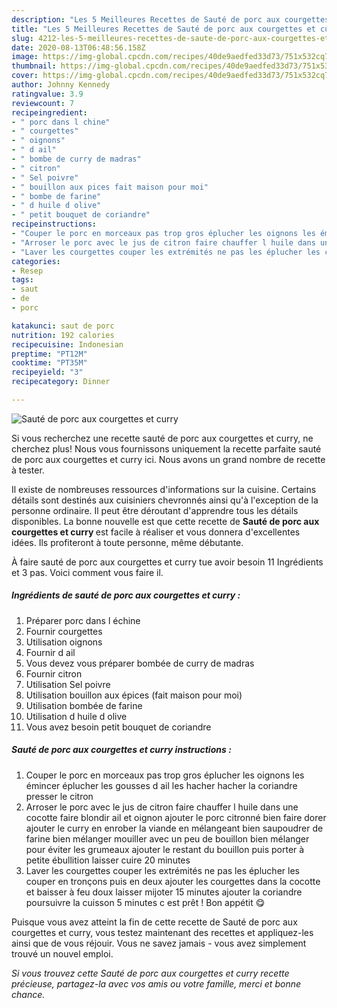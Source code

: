 ```yaml
---
description: "Les 5 Meilleures Recettes de Sauté de porc aux courgettes et curry"
title: "Les 5 Meilleures Recettes de Sauté de porc aux courgettes et curry"
slug: 4212-les-5-meilleures-recettes-de-saute-de-porc-aux-courgettes-et-curry
date: 2020-08-13T06:48:56.158Z
image: https://img-global.cpcdn.com/recipes/40de9aedfed33d73/751x532cq70/saute-de-porc-aux-courgettes-et-curry-photo-principale-de-la-recette.jpg
thumbnail: https://img-global.cpcdn.com/recipes/40de9aedfed33d73/751x532cq70/saute-de-porc-aux-courgettes-et-curry-photo-principale-de-la-recette.jpg
cover: https://img-global.cpcdn.com/recipes/40de9aedfed33d73/751x532cq70/saute-de-porc-aux-courgettes-et-curry-photo-principale-de-la-recette.jpg
author: Johnny Kennedy
ratingvalue: 3.9
reviewcount: 7
recipeingredient:
- " porc dans l chine"
- " courgettes"
- " oignons"
- " d ail"
- " bombe de curry de madras"
- " citron"
- " Sel poivre"
- " bouillon aux pices fait maison pour moi"
- " bombe de farine"
- " d huile d olive"
- " petit bouquet de coriandre"
recipeinstructions:
- "Couper le porc en morceaux pas trop gros éplucher les oignons les émincer éplucher les gousses d ail les hacher hacher la coriandre presser le citron"
- "Arroser le porc avec le jus de citron faire chauffer l huile dans une cocotte faire blondir ail et oignon ajouter le porc citronné bien faire dorer ajouter le curry en enrober la viande en mélangeant bien saupoudrer de farine bien mélanger mouiller avec un peu de bouillon bien mélanger pour éviter les grumeaux ajouter le restant du bouillon puis porter à petite ébullition laisser cuire 20 minutes"
- "Laver les courgettes couper les extrémités ne pas les éplucher les couper en tronçons puis en deux ajouter les courgettes dans la cocotte et baisser à feu doux laisser mijoter 15 minutes ajouter la coriandre poursuivre la cuisson 5 minutes c est prêt ! Bon appétit 😋"
categories:
- Resep
tags:
- saut
- de
- porc

katakunci: saut de porc 
nutrition: 192 calories
recipecuisine: Indonesian
preptime: "PT12M"
cooktime: "PT35M"
recipeyield: "3"
recipecategory: Dinner

---
```



![Sauté de porc aux courgettes et curry](https://img-global.cpcdn.com/recipes/40de9aedfed33d73/751x532cq70/saute-de-porc-aux-courgettes-et-curry-photo-principale-de-la-recette.jpg)

Si vous recherchez une recette sauté de porc aux courgettes et curry, ne cherchez plus! Nous vous fournissons uniquement la recette parfaite sauté de porc aux courgettes et curry ici. Nous avons un grand nombre de recette à tester.

Il existe de nombreuses ressources d'informations sur la cuisine. Certains détails sont destinés aux cuisiniers chevronnés ainsi qu'à l'exception de la personne ordinaire. Il peut être déroutant d'apprendre tous les détails disponibles. La bonne nouvelle est que cette recette de <strong> Sauté de porc aux courgettes et curry </strong> est facile à réaliser et vous donnera d'excellentes idées. Ils profiteront à toute personne, même débutante.

<!--inarticleads1-->

À faire sauté de porc aux courgettes et curry tue avoir besoin 11 Ingrédients et 3 pas. Voici comment vous faire il.

##### Ingrédients de sauté de porc aux courgettes et curry :

1. Préparer  porc dans l échine
1. Fournir  courgettes
1. Utilisation  oignons
1. Fournir  d ail
1. Vous devez vous préparer  bombée de curry de madras
1. Fournir  citron
1. Utilisation  Sel poivre
1. Utilisation  bouillon aux épices (fait maison pour moi)
1. Utilisation  bombée de farine
1. Utilisation  d huile d olive
1. Vous avez besoin  petit bouquet de coriandre




<!--inarticleads2-->

##### Sauté de porc aux courgettes et curry instructions :

1. Couper le porc en morceaux pas trop gros éplucher les oignons les émincer éplucher les gousses d ail les hacher hacher la coriandre presser le citron
1. Arroser le porc avec le jus de citron faire chauffer l huile dans une cocotte faire blondir ail et oignon ajouter le porc citronné bien faire dorer ajouter le curry en enrober la viande en mélangeant bien saupoudrer de farine bien mélanger mouiller avec un peu de bouillon bien mélanger pour éviter les grumeaux ajouter le restant du bouillon puis porter à petite ébullition laisser cuire 20 minutes
1. Laver les courgettes couper les extrémités ne pas les éplucher les couper en tronçons puis en deux ajouter les courgettes dans la cocotte et baisser à feu doux laisser mijoter 15 minutes ajouter la coriandre poursuivre la cuisson 5 minutes c est prêt ! Bon appétit 😋




<!--inarticleads1-->

<p>
Puisque vous avez atteint la fin de cette recette de Sauté de porc aux courgettes et curry, vous testez maintenant des recettes et appliquez-les ainsi que de vous réjouir. Vous ne savez jamais - vous avez simplement trouvé un nouvel emploi.
</p>

<p>
<i>Si vous trouvez cette Sauté de porc aux courgettes et curry recette précieuse, partagez-la avec vos amis ou votre famille, merci et bonne chance.</i>
</p>

